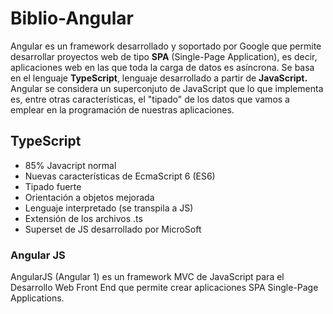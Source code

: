 # Biblio-Angular

Angular es un framework desarrollado y soportado por Google que permite desarrollar proyectos web de tipo **SPA** (Single-Page Application), es decir, aplicaciones web en las que toda la carga de datos es asíncrona. Se basa en el lenguaje **TypeScript**, lenguaje desarrollado a partir de **JavaScript.** Angular se considera un superconjuto de JavaScript que lo que implementa es, entre otras características, el "tipado" de los datos que vamos a emplear en la programación de nuestras aplicaciones.

## TypeScript
* 85% Javacript normal
* Nuevas características de EcmaScript 6 (ES6)
* Tipado fuerte
* Orientación a objetos mejorada
* Lenguaje interpretado (se transpila a JS)
* Extensión de los archivos .ts
* Superset de JS desarrollado por MicroSoft


### Angular JS
AngularJS (Angular 1) es un framework MVC de JavaScript para el Desarrollo Web Front End que permite crear aplicaciones SPA Single-Page Applications. 
